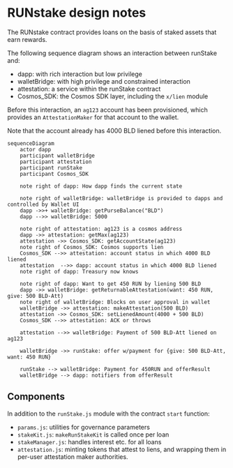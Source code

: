 # RUNstake design notes

The RUNstake contract provides loans on the basis of
staked assets that earn rewards.

The following sequence diagram shows an interaction between runStake and:
  - dapp: with rich interaction but low privilege
  - walletBridge: with high privilege and constrained interaction
  - attestation: a service within the runStake contract
  - Cosmos_SDK: the Cosmos SDK layer, including the `x/lien` module

Before this interaction, an `ag123` account has been provisioned,
which provides an `AttestationMaker` for that account to the wallet.

Note that the account already has 4000 BLD liened before this interaction.

```mermaid
sequenceDiagram
    actor dapp
    participant walletBridge
    participant attestation
    participant runStake
    participant Cosmos_SDK

    note right of dapp: How dapp finds the current state

    note right of walletBridge: walletBridge is provided to dapps and controlled by Wallet UI
    dapp ->>+ walletBridge: getPurseBalance("BLD")
    dapp -->> walletBridge: 5000

    note right of attestation: ag123 is a cosmos address
    dapp ->> attestation: getMax(ag123)
    attestation ->> Cosmos_SDK: getAccountState(ag123)
    note right of Cosmos_SDK: Cosmos supports lien
    Cosmos_SDK -->> attestation: account status in which 4000 BLD liened
    attestation  -->> dapp: account status in which 4000 BLD liened
    note right of dapp: Treasury now knows

    note right of dapp: Want to get 450 RUN by liening 500 BLD
    dapp ->> walletBridge: getReturnableAttestation(want: 450 RUN, give: 500 BLD-Att)
    note right of walletBridge: Blocks on user approval in wallet
    walletBridge ->> attestation: makeAttestation(500 BLD)
    attestation ->> Cosmos_SDK: setLienedAmount(4000 + 500 BLD)
    Cosmos_SDK -->> attestation: ACK or throws

    attestation -->> walletBridge: Payment of 500 BLD-Att liened on ag123

    walletBridge ->> runStake: offer w/payment for {give: 500 BLD-Att, want: 450 RUN} 

    runStake --> walletBridge: Payment for 450RUN and offerResult
    walletBridge --> dapp: notifiers from offerResult
```

## Components

In addition to the `runStake.js` module with the contract `start` function:

 - `params.js`: utilities for governance parameters
 - `stakeKit.js`: `makeRunStakeKit` is called once per loan
 - `stakeManager.js`: handles interest etc. for all loans
 - `attestation.js`: minting tokens that attest to liens,
      and wrapping them in per-user attestation maker authorities.
